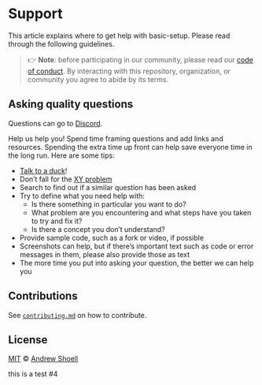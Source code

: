# Support

This article explains where to get help with basic-setup.
Please read through the following guidelines.

> 👉 **Note**: before participating in our community, please read our
> [code of conduct][coc].
> By interacting with this repository, organization, or community you agree to
> abide by its terms.

## Asking quality questions

Questions can go to [Discord][chat].

Help us help you!
Spend time framing questions and add links and resources.
Spending the extra time up front can help save everyone time in the long run.
Here are some tips:

*   [Talk to a duck][rubberduck]!
*   Don’t fall for the [XY problem][xy]
*   Search to find out if a similar question has been asked
*   Try to define what you need help with:
    *   Is there something in particular you want to do?
    *   What problem are you encountering and what steps have you taken to try
        and fix it?
    *   Is there a concept you don’t understand?
*   Provide sample code, such as a fork or video, if possible
*   Screenshots can help, but if there’s important text such as code or error
    messages in them, please also provide those as text
*   The more time you put into asking your question, the better we can help you

## Contributions

See [`contributing.md`][contributing] on how to contribute.

## License

[MIT][license] © [Andrew Shoell][author]

<!-- Definitions -->

[license]: https://github.com/mrlunchbox777/basic-setup/blob/main/.github/LICENSE

[author]: https://github.com/mrlunchbox777/

[coc]: https://github.com/mrlunchobx777/basic-setup/blob/main/.github/CODE-OF-CONDUCT.md

[rubberduck]: https://rubberduckdebugging.com

[xy]: https://meta.stackexchange.com/questions/66377/what-is-the-xy-problem/66378#66378

[chat]: https://discord.gg/s2uMbqfh6M

[contributing]: https://github.com/mrlunchbox777/basic-setup/blob/main/.github/CONTRIBUTING.md

this is a test #4
